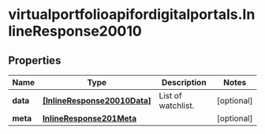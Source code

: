 # virtualportfolioapifordigitalportals.InlineResponse20010

## Properties

Name | Type | Description | Notes
------------ | ------------- | ------------- | -------------
**data** | [**[InlineResponse20010Data]**](InlineResponse20010Data.md) | List of watchlist. | [optional] 
**meta** | [**InlineResponse201Meta**](InlineResponse201Meta.md) |  | [optional] 


